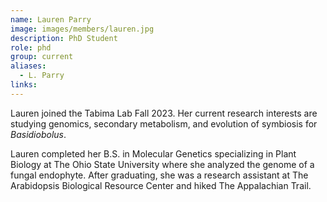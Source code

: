 ```yaml
---
name: Lauren Parry
image: images/members/lauren.jpg
description: PhD Student
role: phd
group: current
aliases:
  - L. Parry
links:
---
```


Lauren joined the Tabima Lab Fall 2023. Her current research interests are studying genomics, secondary metabolism, and evolution of symbiosis for *Basidiobolus*.

Lauren completed her B.S. in Molecular Genetics specializing in Plant Biology at The Ohio State University where she analyzed the genome of a fungal endophyte.  After graduating, she was a research assistant at The Arabidopsis Biological Resource Center and hiked The Appalachian Trail.
